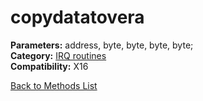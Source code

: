 # copydatatovera

**Parameters:** address, byte, byte, byte, byte;  
**Category:** [IRQ routines](../categories/irq_routines.md)  
**Compatibility:** X16  


[Back to Methods List](../../SUMMARY.md)
